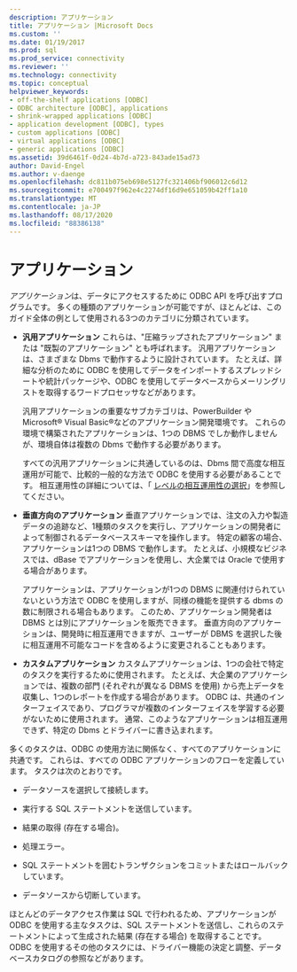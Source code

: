 ```yaml
---
description: アプリケーション
title: アプリケーション |Microsoft Docs
ms.custom: ''
ms.date: 01/19/2017
ms.prod: sql
ms.prod_service: connectivity
ms.reviewer: ''
ms.technology: connectivity
ms.topic: conceptual
helpviewer_keywords:
- off-the-shelf applications [ODBC]
- ODBC architecture [ODBC], applications
- shrink-wrapped applications [ODBC]
- application development [ODBC], types
- custom applications [ODBC]
- virtual applications [ODBC]
- generic applications [ODBC]
ms.assetid: 39d6461f-0d24-4b7d-a723-843ade15ad73
author: David-Engel
ms.author: v-daenge
ms.openlocfilehash: dc811b075eb698e5127fc321406bf906012c6d12
ms.sourcegitcommit: e700497f962e4c2274df16d9e651059b42ff1a10
ms.translationtype: MT
ms.contentlocale: ja-JP
ms.lasthandoff: 08/17/2020
ms.locfileid: "88386138"
---
```

# <a name="applications"></a>アプリケーション
*アプリケーション*は、データにアクセスするために ODBC API を呼び出すプログラムです。 多くの種類のアプリケーションが可能ですが、ほとんどは、このガイド全体の例として使用される3つのカテゴリに分類されています。  
  
-   **汎用アプリケーション** これらは、"圧縮ラップされたアプリケーション" または "既製のアプリケーション" とも呼ばれます。 汎用アプリケーションは、さまざまな Dbms で動作するように設計されています。 たとえば、詳細な分析のために ODBC を使用してデータをインポートするスプレッドシートや統計パッケージや、ODBC を使用してデータベースからメーリングリストを取得するワードプロセッサなどがあります。  
  
     汎用アプリケーションの重要なサブカテゴリは、PowerBuilder や Microsoft® Visual Basic®などのアプリケーション開発環境です。 これらの環境で構築されたアプリケーションは、1つの DBMS でしか動作しませんが、環境自体は複数の Dbms で動作する必要があります。  
  
     すべての汎用アプリケーションに共通しているのは、Dbms 間で高度な相互運用が可能で、比較的一般的な方法で ODBC を使用する必要があることです。 相互運用性の詳細については、「 [レベルの相互運用性の選択](../../odbc/reference/develop-app/choosing-a-level-of-interoperability.md)」を参照してください。  
  
-   **垂直方向のアプリケーション** 垂直アプリケーションでは、注文の入力や製造データの追跡など、1種類のタスクを実行し、アプリケーションの開発者によって制御されるデータベーススキーマを操作します。 特定の顧客の場合、アプリケーションは1つの DBMS で動作します。 たとえば、小規模なビジネスでは、dBase でアプリケーションを使用し、大企業では Oracle で使用する場合があります。  
  
     アプリケーションは、アプリケーションが1つの DBMS に関連付けられていないという方法で ODBC を使用しますが、同様の機能を提供する dbms の数に制限される場合もあります。 このため、アプリケーション開発者は DBMS とは別にアプリケーションを販売できます。 垂直方向のアプリケーションは、開発時に相互運用できますが、ユーザーが DBMS を選択した後に相互運用不可能なコードを含めるように変更されることもあります。  
  
-   **カスタムアプリケーション** カスタムアプリケーションは、1つの会社で特定のタスクを実行するために使用されます。 たとえば、大企業のアプリケーションでは、複数の部門 (それぞれが異なる DBMS を使用) から売上データを収集し、1つのレポートを作成する場合があります。 ODBC は、共通のインターフェイスであり、プログラマが複数のインターフェイスを学習する必要がないために使用されます。 通常、このようなアプリケーションは相互運用できず、特定の Dbms とドライバーに書き込まれます。  
  
 多くのタスクは、ODBC の使用方法に関係なく、すべてのアプリケーションに共通です。 これらは、すべての ODBC アプリケーションのフローを定義しています。 タスクは次のとおりです。  
  
-   データソースを選択して接続します。  
  
-   実行する SQL ステートメントを送信しています。  
  
-   結果の取得 (存在する場合)。  
  
-   処理エラー。  
  
-   SQL ステートメントを囲むトランザクションをコミットまたはロールバックしています。  
  
-   データソースから切断しています。  
  
 ほとんどのデータアクセス作業は SQL で行われるため、アプリケーションが ODBC を使用する主なタスクは、SQL ステートメントを送信し、これらのステートメントによって生成された結果 (存在する場合) を取得することです。 ODBC を使用するその他のタスクには、ドライバー機能の決定と調整、データベースカタログの参照などがあります。
